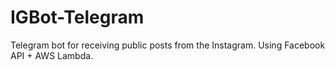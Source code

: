 # IGBot-Telegram
Telegram bot for receiving public posts from the Instagram. Using Facebook API + AWS Lambda. 
